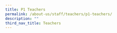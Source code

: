 ```yaml
---
title: P1 Teachers
permalink: /about-us/staff/teachers/p1-teachers/
description: ""
third_nav_title: Teachers
---
```

